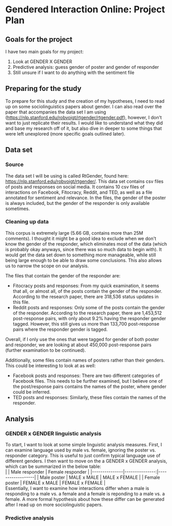 # Gendered Interaction Online: Project Plan

## Goals for the project
I have two main goals for my project:
1. Look at GENDER X GENDER
2. Predictive analysis: guess gender of poster and gender of responder
3. Still unsure if I want to do anything with the sentiment file

## Preparing for the study
To prepare for this study and the creation of my hypotheses, I need to read up on some sociolinguistics papers about gender. I can also read over the paper that accompanies the data set I am using (https://nlp.stanford.edu/robvoigt/rtgender/rtgender.pdf), however, I don't want to just replicate their results. I would like to understand what they did and base my research off of it, but also dive in deeper to some things that were left unexplored (more specific goals outlined later).

## Data set

### Source
The data set I will be using is called RtGender, found here: https://nlp.stanford.edu/robvoigt/rtgender/. This data set contains csv files of posts and responses on social media. It contains 10 csv files of interactions on Facebook, Fitocracy, Reddit, and TED, as well as a file annotated for sentiment and relevance. In the files, the gender of the poster is always included, but the gender of the responder is only available sometimes.

### Cleaning up data
This corpus is extremely large (5.66 GB, contains more than 25M comments). I thought it might be a good idea to exclude when we don't know the gender of the responder, which eliminates most of the data (which is probably okay anyways, since there was so much data to begin with). It would get the data set down to something more manageable, while still being large enough to be able to draw some conclusions. This also allows us to narrow the scope on our analysis.

The files that contain the gender of the responder are:
- Fitocracy posts and responses: From my quick examination, it seems that all, or almost all, of the posts contain the gender of the responder. According to the research paper, there are 318,536 status updates in this file.
- Reddit posts and responses: Only some of the posts contain the gender of the responder. According to the research paper, there are 1,453,512 post-response pairs, with only about 9.2% having the responder gender tagged. However, this still gives us more than 133,700 post-response pairs where the responder gender is tagged.

Overall, if I only use the ones that were tagged for gender of both poster and responder, we are looking at about 450,000 post-response pairs (further examination to be continued).

Additionally, some files contain names of posters rather than their genders. This could be interesting to look at as well:
 - Facebook posts and responses: There are two different categories of Facebook files. This needs to be further examined, but I believe one of the post/response pairs contains the names of the poster, where gender could be inferred.
 - TED posts and responses: Similarly, these files contain the names of the responder.

## Analysis

### GENDER x GENDER linguistic analysis
To start, I want to look at some simple linguistic analysis measures. First, I can examine language used by male vs. female, ignoring the poster vs. responder category. This is useful to just confirm typical language use of different genders.
I then want to move on the a GENDER x GENDER analysis, which can be summarized in the below table:  
|               | Male responder | Female responder |
|---------------|---------------:|------------------|
| Male poster   | MALE x MALE    | MALE x FEMALE    |
| Female poster | FEMALE x MALE  | FEMALE x FEMALE  |  
Essentially, I want to examine how interactions differ when a male is responding to a male vs. a female and a female is reponding to a male vs. a female. A more formal hypothesis about how these differ can be generated after I read up on more sociolinguistic papers.

### Predictive analysis